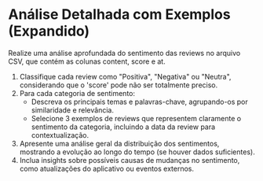 # Análise Detalhada com Exemplos (Expandido)

Realize uma análise aprofundada do sentimento das reviews no arquivo CSV, que contém as colunas content, score e at. 

1. Classifique cada review como "Positiva", "Negativa" ou "Neutra", considerando que o 'score' pode não ser totalmente preciso.
2. Para cada categoria de sentimento:
    * Descreva os principais temas e palavras-chave, agrupando-os por similaridade e relevância.
    * Selecione 3 exemplos de reviews que representem claramente o sentimento da categoria, incluindo a data da review para contextualização.
3. Apresente uma análise geral da distribuição dos sentimentos, mostrando a evolução ao longo do tempo (se houver dados suficientes).
4. Inclua insights sobre possíveis causas de mudanças no sentimento, como atualizações do aplicativo ou eventos externos. 